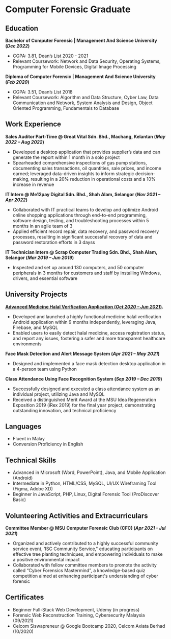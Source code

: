 # Computer Forensic Graduate

## Education
**Bachelor of Computer Forensic | Management And Science University (_Dec 2022_)**
- CGPA: 3.81, Dean’s List 2020 - 2021
- Relevant Coursework: Network and Data Security, Operating Systems, Programming for Mobile Devices, Digital Image Processing

**Diploma of Computer Forensic | Management And Science University (_Feb 2020_)**
- CGPA: 3.51, Dean’s List 2018
- Relevant Coursework: Algorithm and Data Structure, Cyber Law, Data Communication and Network, System Analysis and Design, Object Oriented Programming, Fundamentals to Database

## Work Experience
**Sales Auditor Part-Time @ Great Vital Sdn. Bhd., Machang, Kelantan (_May 2022 – Aug 2022_)**
- Developed a desktop application that provides supplier’s data and can generate the report within 1 month in a solo project
- Spearheaded comprehensive inspections of gas pump stations, documenting sales transactions, oil quantities, sale prices, and income earned; leveraged data-driven insights to inform strategic decision-making, resulting in a 20% reduction in operational costs and a 10% increase in revenue

**IT Intern @ Me12pay Digital Sdn. Bhd., Shah Alam, Selangor (_Nov 2021 – Apr 2022_)**
- Collaborated with IT practical teams to develop and optimize Android online shopping applications through end-to-end programming, software design, testing, and troubleshooting processes within 5 months in an agile team of 3
- Applied efficient record repair, data recovery, and password recovery processes, resulting in significant successful recovery of data and password restoration efforts in 3 dayss

**IT Technician Intern @ Scrap Computer Trading Sdn. Bhd., Shah Alam, Selangor (_Mar 2019 – Jun 2019_)**
- Inspected and set up around 130 computers, and 50 computer peripherals in 3 months for customers and staff by installing Windows, drivers, and essential software

## University Projects
**[Advanced Medicine Halal Verification Application (_Oct 2020 – Jun 2021_)](./medicine-halal-page.html).**
- Developed and launched a highly functional medicine halal verification Android application within 9 months independently, leveraging Java, Firebase, and MySQL
- Enabled users to easily detect halal medicine, access registration status, and report any issues, fostering a safer and more transparent healthcare environments

**Face Mask Detection and Alert Message System (_Apr 2021 – May 2021_)**
- Designed and implemented a face mask detection desktop application in a 4-person team using Python

**Class Attendance Using Face Recognition System (_Sep 2019 – Dec 2019_)**
- Successfully designed and executed a class attendance system as an individual project, utilizing Java and MySQL
- Received a distinguished Merit Award at the MSU Idea Regeneration Exposition 2019 (iRex 2019) for the final year project, demonstrating outstanding innovation, and technical proficiency

## Languages
- Fluent in Malay
- Conversion Proficiency in English

## Technical Skills
- Advanced in Microsoft (Word, PowerPoint), Java, and Mobile Application (Android)
- Intermediate in Python, HTML/CSS, MySQL, UI/UX Wireframing Tool (Figma, Adobe XD)
- Beginner in JavaScript, PHP, Linux, Digital Forensic Tool (ProDiscover Basic)

## Volunteering Activities and Extracurriculars
**Committee Member @ MSU Computer Forensic Club (CFC) (_Apr 2021 - Jul 2021_)**
- Organized and actively contributed to a highly successful community service event, 'ISC Community Service," educating participants on effective tree planting techniques, and empowering individuals to make a positive environmental impact
- Collaborated with fellow committee members to promote the activity called “Cyber Forensics Mastermind”, a knowledge-based quiz competition aimed at enhancing participant's understanding of cyber forensic

## Certificates
- Beginner Full-Stack Web Development, Udemy (in progress)
- Forensic Web Reconstruction Training, Cybersecurity Malaysia (09/2021)
- Celcom Siswapreneur @ Google Bootcamp 2020, Celcom Axiata Berhad (10/2020)
